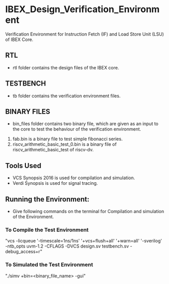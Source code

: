 # IBEX_Design_Verification_Environment

Verification Environment for Instruction Fetch (IF) and Load Store Unit (LSU) of IBEX Core.

## RTL

- rtl folder contains the design files of the IBEX core.

## TESTBENCH

- tb folder contains the verification environment files.

## BINARY FILES

- bin_files folder contains two binary file, which are given as an input to the core to test the behaviour of the verification environment.

1. fab.bin is a binary file to test simple fibonacci series.
2. riscv_arithmetic_basic_test_0.bin is a binary file of riscv_arithmetic_basic_test of riscv-dv.

## Tools Used

- VCS Synopsis 2016 is used for compilation and simulation.
- Verdi Synopsis is used for signal tracing.

## Running the Environment:

- Give following commands on the terminal for Compilation and simulation of the Environment.

### To Compile the Test Environment
"vcs -licqueue '-timescale=1ns/1ns' '+vcs+flush+all' '+warn=all' '-sverilog' -ntb_opts uvm-1.2 -CFLAGS -DVCS design.sv testbench.sv -debug_access+r"

### To Simulated the Test Environment

"./simv +bin=<binary_file_name> -gui"

